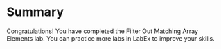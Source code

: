 # Summary

Congratulations! You have completed the Filter Out Matching Array Elements lab. You can practice more labs in LabEx to improve your skills.
